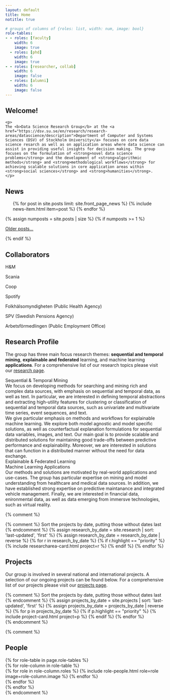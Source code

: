 ```yaml
---
layout: default
title: Home
notitle: true

# groups of columns of {roles: list, width: num, image: bool}
role-tables:
- - roles: [faculty]
    width: 6
    image: true
  - roles: [phd]
    width: 6
    image: true
- - roles: [researcher, collab]
    width: 6
    image: false
  - roles: [alumni]
    width: 6
    image: false
---
```


<!-- <div class="bannerarea">
    <div class="gridtile">
    <p> DataScienceGroup@DSV</p>
    </div>

</div> -->

<!-- <div class="jumbotron">
<p>
        
        </p>
</div> -->
<div id="mainframe" class="container">

<div id="welcome">
<h2>Welcome!</h2> 

    <p>
    The <b>Data Science Research Group</b> at the <a href="https://dsv.su.se/en/research/research-areas/datascience/description">Department of Computer and Systems Sciences (DSV) of Stockholm University</a> focuses on core data science resarch as well as on application areas where data science can assist in providing useful insights for decision making. The group focuses on the formulation of <strong>novel data science problems</strong> and the development of <strong>algorithmic methods</strong> and <strong>methodological workflows</strong> for achieving scalable solutions in core application areas within <strong>social sciences</strong> and <strong>humanities</strong>.
    </p>

</div>

<div id="newscol">
    <div id="newswin">
    <h2>News</h2>
    <ul class="news list-unstyled">
        {% for post in site.posts limit: site.front_page_news %}
            {% include news-item.html item=post %}
        {% endfor %}
    </ul>
    {% assign numposts = site.posts | size %}
    {% if numposts >= 1 %}
        <p>
            <span class="fa fa-fw fa-history"></span>
            <a href="{{ site.base }}/blog.html">Older posts&hellip;</a>
        </p>
    {% endif %}
    </div>
    <div id="collaborators">
    <h2>Collaborators</h2>
    <p>H&M</p>
    <p>Scania</p>
    <p>Coop</p>
    <p>Spotify</p>
    <p>Folkhälsomyndigheten (Public Health Agency)</p>
    <p>SPV (Swedish Pensions Agency)</p>
    <p>Arbetsförmedlingen (Public Employment Office)</p>
    </div>
</div>


<div id="maincol">
<h2>Research Profile</h2>    
<p> The group has three main focus research themes: <b>sequential and temporal mining</b>, <b>explainable and federated</b> learning, and machine learning <b>applications</b>.  For a comprehensive list of our research topics please visit our <a href="research.html">research page</a>.</p>
   <!-- 1) Temporal Data Mining 2) Explainable ML 3) Applications -->
   <div class="researchwrapper" > 
      <div class="researchbox">Sequential & Temporal Mining</div>
      <div style="flex: 1;">We focus on developing methods for searching and mining rich and complex data sources, with emphasis on sequential and temporal data, as well as text. In particular, we are interested in defining temporal abstractions and extracting high-utility features for clustering or classification of sequential and temporal data sources, such as univariate and multivariate time series, event sequences, and text. </div>
   </div>
   <div class="researchwrapper flexcrv" > 
   <div style="flex: 1;">We give particular emphasis on methods and workflows for explainable machine learning. We explore both model agnostic and model specific solutions, as well as counterfactual explanation formulations for sequential data variables, images, and text. Our main goal is to provide scalable and distributed solutions for maintaining good trade-offs between predictive performance and explainability.  Moreover, we are interested in solutions that can function in a distributed manner without the need for data exchange.
   </div>
   <div id="research2" class="researchbox">Explainable & Federated Learning</div>
   </div>
   
   <div class="researchwrapper" > 
   <div id="research3" class="researchbox">Machine Learning Applications</div>
   <div style="flex: 1;">Our methods and solutions are motivated by real-world applications and use-cases. The group has particular expertise on mining and model understanding from healthcare and medical data sources. In addition, we have established strong expertise on predictive maintanance and integrated vehicle management.  Finally, we are interested in financial data, enironmental data, as well as data emerging from immersve technologies, such as virtual reality.</div>
    
   </div>
   </div>






{% comment %}
   <div class="card-columns">
           {% comment %}
           Sort the projects by date, putting those without dates last
           {% endcomment %}
           {% assign research_by_date = site.research | sort: 'last-updated', 'first' %}
           {% assign research_by_date = research_by_date | reverse %}
           {% for r in research_by_date %}
               {% if r.highlight == "priority" %}
                   {% include researcharea-card.html project=r %}
               {% endif %}
           {% endfor %}
    </div>

<h2>Projects</h2>  
    <p>  Our group is involved in several national and international projects. A selection of our ongoing projects can be found below. For a comprehensive list of our projects please visit our <a href="projects.html">projects page</a>.
    </p>
   
<div class="card-columns">
        {% comment %}
        Sort the projects by date, putting those without dates last
        {% endcomment %}
        {% assign projects_by_date = site.projects | sort: 'last-updated', 'first' %}
        {% assign projects_by_date = projects_by_date | reverse %}
        {% for p in projects_by_date %}
            {% if p.highlight == "priority" %}
                {% include project-card.html project=p %}
            {% endif %}
        {% endfor %}
    </div>
{% endcomment %}



</div>
   
  

{% comment %}
<div id="people">
    <h2>People</h2>
    {% for role-table in page.role-tables %}
        <section class="people row justify-content-between">
            {% for role-column in role-table %}
                <div class="col-md-{{ role-column.width }}">
                    {% for role in role-column.roles %}
                        {% include role-people.html role=role image=role-column.image %}
                    {% endfor %}
                </div>
            {% endfor %}
        </section>
    {% endfor %}
</div>
{% endcomment %}
